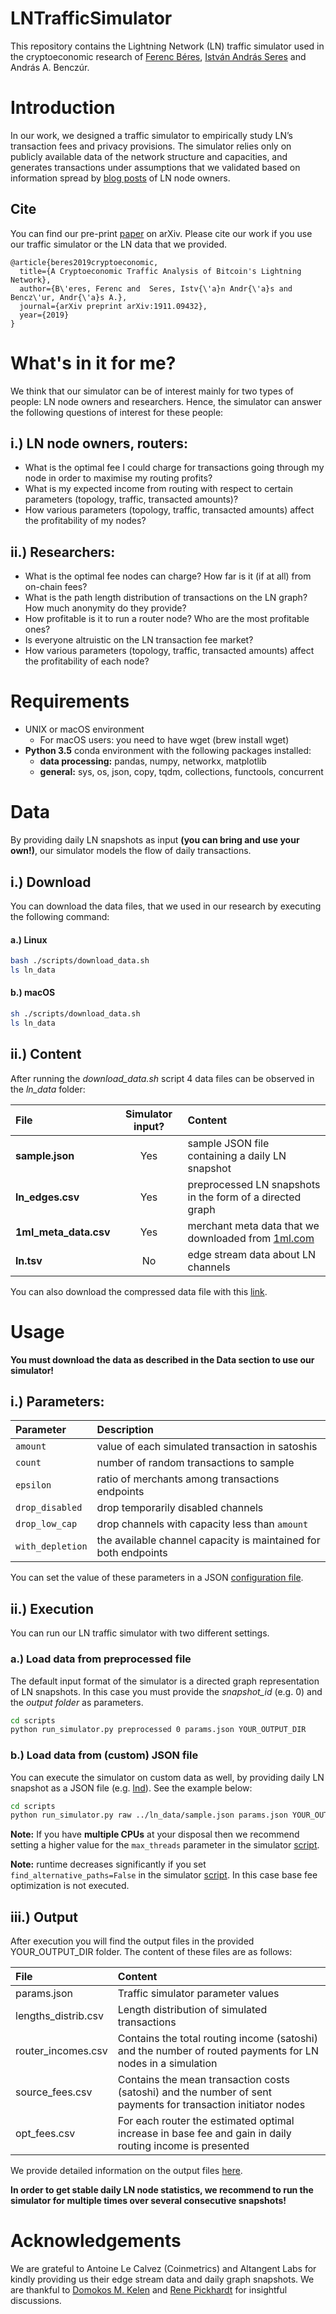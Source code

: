﻿# LNTrafficSimulator

This repository contains the Lightning Network (LN) traffic simulator used in the cryptoeconomic research of [Ferenc Béres](https://github.com/ferencberes), [István András Seres](https://github.com/seresistvanandras) and András A. Benczúr.

# Introduction

In our work, we designed a traffic simulator to empirically study LN’s transaction fees and privacy provisions. The simulator relies only on publicly available data of the network structure and capacities, and generates transactions under assumptions that we validated based on information spread by  [blog posts](https://www.trustnodes.com/2019/08/20/guy-makes-20-a-month-for-locking-5-million-worth-of-bitcoin-on-the-lightning-network?fbclid=IwAR2-p8nWdg0ayO9S0Uz7qg3wmh_A8Wy6ueX8r3dLQvDTyJaj1ReSbYalnWI) of LN node owners.

## Cite

You can find our pre-print [paper](https://arxiv.org/abs/1911.09432) on arXiv. Please cite our work if you use our traffic simulator or the LN data that we provided. 

```
@article{beres2019cryptoeconomic,
  title={A Cryptoeconomic Traffic Analysis of Bitcoin's Lightning Network},
  author={B\'eres, Ferenc and  Seres, Istv{\'a}n Andr{\'a}s and Bencz\'ur, Andr{\'a}s A.},
  journal={arXiv preprint arXiv:1911.09432},
  year={2019}
}
```

# What's in it for me?
We think that our simulator can be of interest mainly for two types of people: LN node owners and researchers. Hence, the simulator can answer the following questions of interest for these people:

## i.) LN node owners, routers:
- What is the optimal fee I could charge for transactions going through my node in order to maximise my routing profits?
- What is my expected income from routing with respect to certain parameters (topology, traffic, transacted amounts)?
- How various parameters (topology, traffic, transacted amounts) affect the profitability of my nodes?

## ii.) Researchers:
- What is the optimal fee nodes can charge? How far is it (if at all) from on-chain fees?  
- What is the path length distribution of transactions on the LN graph? How much anonymity do they provide? 
- How profitable is it to run a router node? Who are the most profitable ones?
- Is everyone altruistic on the LN transaction fee market?
- How various parameters (topology, traffic, transacted amounts) affect the profitability of each node?

# Requirements

- UNIX or macOS environment
    - For macOS users: you need to have wget (brew install wget) 
- **Python 3.5** conda environment with the following packages installed:
    - **data processing:** pandas, numpy, networkx, matplotlib
    - **general:** sys, os, json, copy, tqdm, collections, functools, concurrent

# Data

By providing daily LN snapshots as input **(you can bring and use your own!)**, our simulator models the flow of daily transactions. 

## i.) Download

You can download the data files, that we used in our research by executing the following command:

#### a.) Linux
```bash
bash ./scripts/download_data.sh
ls ln_data
```
#### b.) macOS
```bash
sh ./scripts/download_data.sh
ls ln_data
```

## ii.) Content

After running the *download_data.sh* script 4 data files can be observed in the *ln_data* folder:

| File | Simulator input? | Content |
|     :---      |   :---:   |   :---   |
| **sample.json** | Yes | sample JSON file containing a daily LN snapshot |
| **ln_edges.csv** | Yes | preprocessed LN snapshots in the form of a directed graph |
| **1ml_meta_data.csv** | Yes | merchant meta data that we downloaded from [1ml.com](https://1ml.com/) |
| **ln.tsv** | No | edge stream data about LN channels |

You can also download the compressed data file with this [link](https://dms.sztaki.hu/~fberes/ln/ln_data_2019-10-29.zip).


# Usage

**You must download the data as described in the Data section to use our simulator!**

## i.) Parameters:

| Parameter | Description |
|     :---      |   :---   |
| `amount` |  value of each simulated transaction in satoshis  |
| `count`  | number of random transactions to sample  |
| `epsilon` |  ratio of merchants among transactions endpoints  |
| `drop_disabled` | drop temporarily disabled channels |
| `drop_low_cap` | drop channels with capacity less than `amount` |
| `with_depletion` | the available channel capacity is maintained for both endpoints |

You can set the value of these parameters in a JSON [configuration file](scripts/params.json).

## ii.) Execution

You can run our LN traffic simulator with two different settings. 

### a.) Load data from preprocessed file

The default input format of the simulator is a directed graph representation of LN snapshots. In this case you must provide the *snapshot_id* (e.g. 0) and the *output folder* as parameters.

```bash
cd scripts
python run_simulator.py preprocessed 0 params.json YOUR_OUTPUT_DIR
```

### b.) Load data from (custom) JSON file

You can execute the simulator on custom data as well, by providing daily LN snapshot as a JSON file (e.g. [lnd](https://graph.lndexplorer.com/api/graph)). See the example below:

```bash
cd scripts
python run_simulator.py raw ../ln_data/sample.json params.json YOUR_OUTPUT_DIR
```

**Note:** If you have **multiple CPUs** at your disposal then we recommend setting a higher value for the `max_threads` parameter in the simulator [script](scripts/run_simulator.py).

**Note:** runtime decreases significantly if you set `find_alternative_paths=False` in the simulator [script](scripts/run_simulator.py). In this case base fee optimization is not executed.

## iii.) Output

After execution you will find the output files in the provided YOUR_OUTPUT_DIR folder. The content of these files are as follows:

| File | Content |
|     :---      |   :---   |
| params.json | Traffic simulator parameter values |
| lengths_distrib.csv | Length distribution of simulated transactions |
| router_incomes.csv | Contains the total routing income (satoshi) and the  number of routed payments for LN nodes in a simulation |
| source_fees.csv | Contains the mean transaction costs (satoshi) and the  number of sent payments for transaction initiator nodes |
| opt_fees.csv | For each router the estimated optimal increase in base fee  and gain in daily routing income is presented |

We provide detailed information on the output files [here](scripts/README.md).

**In order to get stable daily LN node statistics, we recommend to run the simulator for multiple times over several consecutive snapshots!**


# Acknowledgements

We are grateful to Antoine Le Calvez (Coinmetrics) and Altangent Labs for kindly providing us their edge stream data and daily graph snapshots. We are thankful to [Domokos M. Kelen](https://github.com/proto-n) and [Rene Pickhardt](https://github.com/renepickhardt) for insightful discussions.
